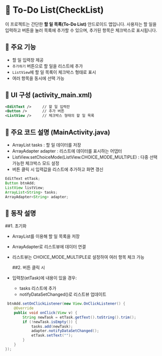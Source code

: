 # 📝 To-Do List(CheckList)

이 프로젝트는 간단한 **할 일 목록(To-Do List)** 안드로이드 앱입니다. 사용자는 할 일을 입력하고 버튼을 눌러 목록에 추가할 수 있으며, 추가된 항목은 체크박스로 표시됩니다.

## 📱 주요 기능

- 할 일 입력창 제공
- `추가하기` 버튼으로 할 일을 리스트에 추가
- `ListView`에 할 일 목록이 체크박스 형태로 표시
- 여러 항목을 동시에 선택 가능

## 🧩 UI 구성 (activity_main.xml)

```xml
<EditText />     // 할 일 입력란
<Button />       // 추가 버튼
<ListView />     // 체크박스 형태의 할 일 목록
```
## 🧠 주요 코드 설명 (MainActivity.java)

- ArrayList<String> tasks : 할 일 데이터를 저장
- ArrayAdapter<String> adapter : 리스트에 데이터를 표시하는 어댑터
- ListView.setChoiceMode(ListView.CHOICE_MODE_MULTIPLE) : 다중 선택 가능한 체크박스 모드 설정
- 버튼 클릭 시 입력값을 리스트에 추가하고 화면 갱신
  
```java
EditText etTask;
Button btnAdd;
ListView listView;
ArrayList<String> tasks;
ArrayAdapter<String> adapter;
```
## 🧠 동작 설명

##1. 초기화 
- ArrayList<String>를 이용해 할 일 목록을 저장
- ArrayAdapter로 리스트뷰에 데이터 연결
- 리스트뷰는 CHOICE_MODE_MULTIPLE로 설정하여 여러 항목 체크 가능

  ##2. 버튼 클릭 시
- 입력창(etTask)에 내용이 있을 경우:
  - tasks 리스트에 추가
  - notifyDataSetChanged()로 리스트뷰 업데이트

```java
 btnAdd.setOnClickListener(new View.OnClickListener() {
    @Override
    public void onClick(View v) {
        String newTask = etTask.getText().toString().trim();
        if (!newTask.isEmpty()) {
            tasks.add(newTask);
            adapter.notifyDataSetChanged();
            etTask.setText("");
        }
    }
});
```
